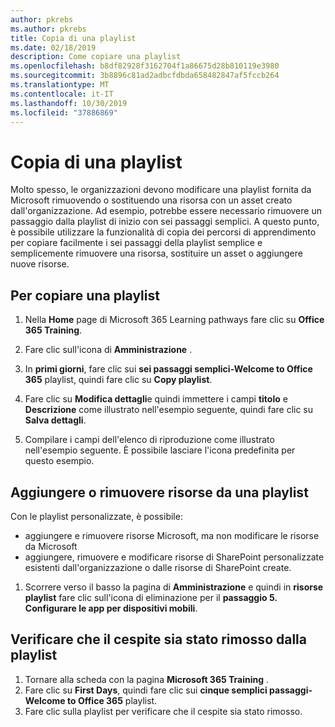 ```yaml
---
author: pkrebs
ms.author: pkrebs
title: Copia di una playlist
ms.date: 02/18/2019
description: Come copiare una playlist
ms.openlocfilehash: b8df82928f3162704f1a86675d28b810119e3980
ms.sourcegitcommit: 3b8896c81ad2adbcfdbda658482847af5fccb264
ms.translationtype: MT
ms.contentlocale: it-IT
ms.lasthandoff: 10/30/2019
ms.locfileid: "37886869"
---
```

# <a name="copy-a-playlist"></a>Copia di una playlist
Molto spesso, le organizzazioni devono modificare una playlist fornita da Microsoft rimuovendo o sostituendo una risorsa con un asset creato dall'organizzazione. Ad esempio, potrebbe essere necessario rimuovere un passaggio dalla playlist di inizio con sei passaggi semplici. A questo punto, è possibile utilizzare la funzionalità di copia dei percorsi di apprendimento per copiare facilmente i sei passaggi della playlist semplice e semplicemente rimuovere una risorsa, sostituire un asset o aggiungere nuove risorse. 

## <a name="to-copy-a-playlist"></a>Per copiare una playlist

1. Nella **Home** page di Microsoft 365 Learning pathways fare clic su **Office 365 Training**.
2. Fare clic sull'icona di **Amministrazione** .
3. In **primi giorni**, fare clic sui **sei passaggi semplici-Welcome to Office 365** playlist, quindi fare clic su **Copy playlist**. 
4. Fare clic su **Modifica dettagli**e quindi immettere i campi **titolo** e **Descrizione** come illustrato nell'esempio seguente, quindi fare clic su **Salva dettagli**.  
 
4.  Compilare i campi dell'elenco di riproduzione come illustrato nell'esempio seguente. È possibile lasciare l'icona predefinita per questo esempio. 


## <a name="add-or-remove-assets-from-a-playlist"></a>Aggiungere o rimuovere risorse da una playlist
Con le playlist personalizzate, è possibile:

- aggiungere e rimuovere risorse Microsoft, ma non modificare le risorse da Microsoft
- aggiungere, rimuovere e modificare risorse di SharePoint personalizzate esistenti dall'organizzazione o dalle risorse di SharePoint create. 

1. Scorrere verso il basso la pagina di **Amministrazione** e quindi in **risorse playlist** fare clic sull'icona di eliminazione per il **passaggio 5. Configurare le app per dispositivi mobili**. 

## <a name="verify-the-asset-is-removed-from-the-playlist"></a>Verificare che il cespite sia stato rimosso dalla playlist
1. Tornare alla scheda con la pagina **Microsoft 365 Training** .
2. Fare clic su **First Days**, quindi fare clic sui **cinque semplici passaggi-Welcome to Office 365** playlist. 
3. Fare clic sulla playlist per verificare che il cespite sia stato rimosso.



